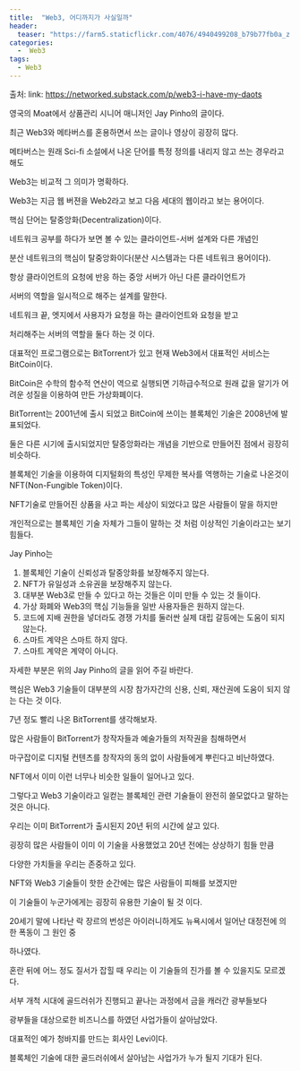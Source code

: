 ```yaml
---
title:  "Web3, 어디까지가 사실일까"
header:
  teaser: "https://farm5.staticflickr.com/4076/4940499208_b79b77fb0a_z.jpg"
categories: 
  -  Web3
tags:
  - Web3
---
```

  
   출처: link: https://networked.substack.com/p/web3-i-have-my-daots
   
   영국의 Moat에서 상품관리 시니어 매니저인 Jay Pinho의 글이다.
   
   최근 Web3와 메타버스를 혼용하면서 쓰는 글이나 영상이 굉장히 많다.
   
   메타버스는 원래 Sci-fi 소설에서 나온 단어를 특정 정의를 내리지 않고 쓰는 경우라고 해도
   
   Web3는 비교적 그 의미가 명확하다.
   
   Web3는 지금 웹 버젼을 Web2라고 보고 다음 세대의 웹이라고 보는 용어이다.
   
   핵심 단어는 탈중앙화(Decentralization)이다.
   
   네트워크 공부를 하다가 보면 볼 수 있는 클라이언트-서버 설계와 다른 개념인
   
   분산 네트워크의 핵심이 탈중앙화이다(분산 시스템과는 다른 네트워크 용어이다).
   
   항상 클라이언트의 요청에 반응 하는 중앙 서버가 아닌 다른 클라이언트가
   
   서버의 역할을 일시적으로 해주는 설계를 말한다. 
   
   네트워크 끝, 엣지에서 사용자가 요청을 하는 클라이언트와 요청을 받고
   
   처리해주는 서버의 역할을 둘다 하는 것 이다.
   
   대표적인 프로그램으로는 BitTorrent가 있고 현재 Web3에서 대표적인 서비스는 BitCoin이다.
   
   BitCoin은 수학의 함수적 연산이 역으로 실행되면 기하급수적으로 원래 값을 알기가 어려운 성질을 이용하여 만든 가상화폐이다.
   
   BitTorrent는 2001년에 출시 되었고 BitCoin에 쓰이는 블록체인 기술은 2008년에 발표되었다.
   
   둘은 다른 시기에 출시되었지만 탈중앙화라는 개념을 기반으로 만들어진 점에서 굉장히 비슷하다.
   
   블록체인 기술을 이용하여 디지털화의 특성인 무제한 복사를 역행하는 기술로 나온것이 NFT(Non-Fungible Token)이다.
   
   NFT기술로 만들어진 상품을 사고 파는 세상이 되었다고 많은 사람들이 말을 하지만
   
   개인적으로는 블록체인 기술 자체가 그들이 말하는 것 처럼 이상적인 기술이라고는 보기 힘들다.

  Jay Pinho는 
  
  1. 블록체인 기술이 신뢰성과 탈중앙화를 보장해주지 않는다.
  2. NFT가 유일성과 소유권을 보장해주지 않는다.
  3. 대부분 Web3로 만들 수 있다고 하는 것들은 이미 만들 수 있는 것 들이다.
  4. 가상 화폐와 Web3의 핵심 기능들을 일반 사용자들은 원하지 않는다.
  5. 코드에 지배 권한을 넣더라도 경쟁 가치를 둘러싼 실제 대립 갈등에는 도움이 되지 않는다.
  6. 스마트 계약은 스마트 하지 않다.
  7. 스마트 계약은 계약이 아니다.
  
  자세한 부분은 위의 Jay Pinho의 글을 읽어 주길 바란다.
  
  핵심은 Web3 기술들이 대부분의 시장 참가자간의 신용, 신뢰, 재산권에 도움이 되지 않는 다는 것 이다.
  
  7년 정도 빨리 나온 BitTorrent를 생각해보자.
  
  많은 사람들이 BitTorrent가 창작자들과 예술가들의 저작권을 침해하면서
  
  마구잡이로 디지털 컨텐츠를 창작자의 동의 없이 사람들에게 뿌린다고 비난하였다.
  
  NFT에서 이미 이런 너무나 비슷한 일들이 일어나고 있다.
  
  그렇다고 Web3 기술이라고 일컫는 블록체인 관련 기술들이 완전히 쓸모없다고 말하는 것은 아니다.
  
  우리는 이미 BitTorrent가 출시된지 20년 뒤의 시간에 살고 있다.
  
  굉장히 많은 사람들이 이미 이 기술을 사용했었고 20년 전에는 상상하기 힘들 만큼
  
  다양한 가치들을 우리는 존중하고 있다.
  
  NFT와 Web3 기술들이 핫한 순간에는 많은 사람들이 피해를 보겠지만
  
  이 기술들이 누군가에게는 굉장히 유용한 기술이 될 것 이다.
  
  20세기 말에 나타난 락 장르의 번성은 아이러니하게도 뉴욕시에서 일어난 대정전에 의한 폭동이 그 원인 중
  
  하나였다.
  
  혼란 뒤에 어느 정도 질서가 잡힐 때 우리는 이 기술들의 진가를 볼 수 있을지도 모르겠다.
  
  
  
  서부 개척 시대에 골드러쉬가 진행되고 끝나는 과정에서 금을 캐러간 광부들보다 
  
  광부들을 대상으로한 비즈니스를 하였던 사업가들이 살아남았다.
  
  대표적인 예가 청바지를 만드는 회사인 Levi이다.
  
  블록체인 기술에 대한 골드러쉬에서 살아남는 사업가가 누가 될지 기대가 된다.
  

   
  
[^posts]: Footnote test.
